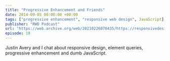 ```yaml
---
title: "Progressive Enhancement and Friends"
date: 2014-09-05 00:00:00 +00:00
tags: ["progressive enhancement", "responsive web design", JavaScript]
publisher: "RWD Podcast"
url: "https://web.archive.org/web/20210226070435/https://responsivedesign.is/podcasts/rwd-podcast-episode-18-aaron-gustafson/"
episode: 18
---
```


Justin Avery and I chat about responsive design, element queries, progressive enhancement and dumb JavaScript.
